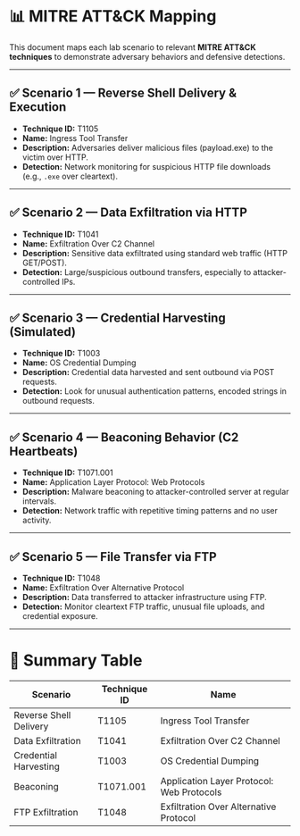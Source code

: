 # 📊 MITRE ATT&CK Mapping

This document maps each lab scenario to relevant **MITRE ATT&CK techniques** to demonstrate adversary behaviors and defensive detections.

---

## ✅ Scenario 1 — Reverse Shell Delivery & Execution
- **Technique ID:** T1105
- **Name:** Ingress Tool Transfer
- **Description:** Adversaries deliver malicious files (payload.exe) to the victim over HTTP.
- **Detection:** Network monitoring for suspicious HTTP file downloads (e.g., `.exe` over cleartext).

---

## ✅ Scenario 2 — Data Exfiltration via HTTP
- **Technique ID:** T1041
- **Name:** Exfiltration Over C2 Channel
- **Description:** Sensitive data exfiltrated using standard web traffic (HTTP GET/POST).
- **Detection:** Large/suspicious outbound transfers, especially to attacker-controlled IPs.

---

## ✅ Scenario 3 — Credential Harvesting (Simulated)
- **Technique ID:** T1003
- **Name:** OS Credential Dumping
- **Description:** Credential data harvested and sent outbound via POST requests.
- **Detection:** Look for unusual authentication patterns, encoded strings in outbound requests.

---

## ✅ Scenario 4 — Beaconing Behavior (C2 Heartbeats)
- **Technique ID:** T1071.001
- **Name:** Application Layer Protocol: Web Protocols
- **Description:** Malware beaconing to attacker-controlled server at regular intervals.
- **Detection:** Network traffic with repetitive timing patterns and no user activity.

---

## ✅ Scenario 5 — File Transfer via FTP
- **Technique ID:** T1048
- **Name:** Exfiltration Over Alternative Protocol
- **Description:** Data transferred to attacker infrastructure using FTP.
- **Detection:** Monitor cleartext FTP traffic, unusual file uploads, and credential exposure.

---

# 📌 Summary Table
| Scenario | Technique ID | Name |
|----------|--------------|------|
| Reverse Shell Delivery | T1105 | Ingress Tool Transfer |
| Data Exfiltration | T1041 | Exfiltration Over C2 Channel |
| Credential Harvesting | T1003 | OS Credential Dumping |
| Beaconing | T1071.001 | Application Layer Protocol: Web Protocols |
| FTP Exfiltration | T1048 | Exfiltration Over Alternative Protocol |

